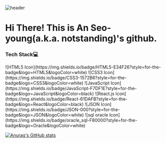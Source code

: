 ![header](https://capsule-render.vercel.app/api?type=waving&color=timeAuto&height=150&section=header&text=Welcome!&fontSize=90&animation=fadeIn)

# Hi There! This is An Seo-young(a.k.a. notstanding)'s github.

### Tech Stack💻
<p style="text-aling: center">
![HTML5 Icon](https://img.shields.io/badge/HTML5-E34F26?style=for-the-badge&logo=HTML5&logoColor=white) ![CSS3 Icon](https://img.shields.io/badge/CSS3-1572B6?style=for-the-badge&logo=CSS3&logoColor=white) ![JavaScript Icon](https://img.shields.io/badge/JavaScript-F7DF1E?style=for-the-badge&logo=JavaScript&logoColor=black) ![React.js Icon](https://img.shields.io/badge/React-61DAFB?style=for-the-badge&logo=React&logoColor=black) ![JSON Icon](https://img.shields.io/badge/JSON-000?style=for-the-badge&logo=JSON&logoColor=white)
![sql oracle Icon](https://img.shields.io/badge/oracle_sql-F80000?style=for-the-badge&logo=Oracle&logoColor=white)

[![Anurag's GitHub stats](https://github-readme-stats.vercel.app/api?username=asy047&theme=graywhite )](https://github.com/anuraghazra/github-readme-stats)

</p>
